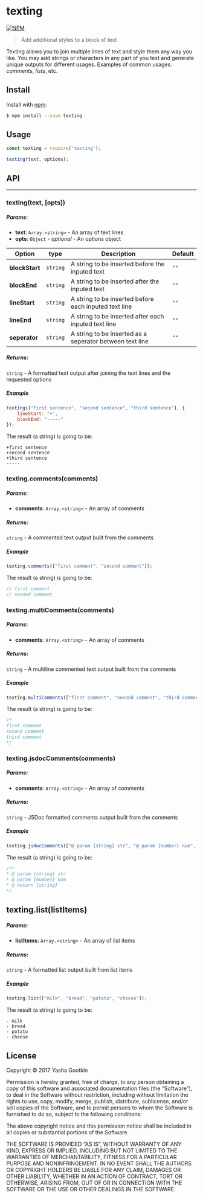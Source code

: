 # texting
[![NPM](https://nodei.co/npm/texting.png?downloads=true&downloadRank=true)](https://nodei.co/npm/texting/)
> Add additional styles to a block of text

Texting allows you to join multiple lines of text and style them any way you like. You may add strings or characters in any part of you text and generate unique outputs for different usages. Examples of common usages: _comments_, _lists_, etc.

## Install
Install with [npm](https://www.npmjs.com/package/texting):

```sh
$ npm install --save texting
```

## Usage
```js
const texting = require('texting');

texting(text, options);
```

## API
------
### texting(text, [opts])
##### Params:
* **text**: `Array.<string>` - An array of text lines
* **opts**: `Object` - _optional_ - An options object

| Option | type | Description | Default |
| ------ | ---- | ----------- | ------- |
| **blockStart** | `string` | A string to be inserted before the inputed text | `""` |
| **blockEnd** | `string` | A string to be inserted after the inputed text | `""` |
| **lineStart** | `string` | A string to be inserted before each inputed text line | `""` |
| **lineEnd** | `string` | A string to be inserted after each inputed text line | `""` |
| **seperator** | `string` | A string to be inserted as a seperator between text line | `""` |

##### Returns: 
`string` - A formatted text output after joining the text lines and the requested options

##### Example
```js
texting(["first sentence", "second sentence", "third sentence"], {
    lineStart: "+",
    blockEnd: "-----"
});
```
The result (a string) is going to be:
```
+first sentence
+second sentence
+third sentence
-----
```

### texting.comments(comments)
##### Params:
* **comments**: `Array.<string>` - An array of comments

##### Returns: 
`string` - A commented text output built from the comments

##### Example
```js
texting.comments(["first comment", "second comment"]);
```
The result (a string) is going to be:
```js
// first comment
// second comment
```

### texting.multiComments(comments)
##### Params:
* **comments**: `Array.<string>` - An array of comments

##### Returns: 
`string` - A multiline commented text output built from the comments

##### Example
```js
texting.multiComments(["first comment", "second comment", "third comment"]);
```
The result (a string) is going to be:
```js
/*
first comment
second comment
third comment
*/
```

### texting.jsdocComments(comments)
##### Params:
* **comments**: `Array.<string>` - An array of comments

##### Returns: 
`string` - JSDoc formatted comments output built from the comments

##### Example
```js
texting.jsdocComments(["@ param {string} str", "@ param {number} num", "@ return {string}"]);
```
The result (a string) is going to be:
```js
/**
* @ param {string} str
* @ param {number} num
* @ return {string}
*/
```

## texting.list(listItems)
##### Params:
* **listItems**: `Array.<string>` - An array of list items

##### Returns: 
`string` - A formatted list output built from list items

##### Example
```js
texting.list(["milk", "bread", "potato", "cheese"]);
```
The result (a string) is going to be:
```
- milk
- bread
- potato
- cheese
```

## License

Copyright © 2017 Yasha Gootkin

Permission is hereby granted, free of charge, to any person obtaining a copy of this software and associated documentation files (the “Software”), to deal in the Software without restriction, including without limitation the rights to use, copy, modify, merge, publish, distribute, sublicense, and/or sell copies of the Software, and to permit persons to whom the Software is furnished to do so, subject to the following conditions:

The above copyright notice and this permission notice shall be included in all copies or substantial portions of the Software.

THE SOFTWARE IS PROVIDED “AS IS”, WITHOUT WARRANTY OF ANY KIND, EXPRESS OR IMPLIED, INCLUDING BUT NOT LIMITED TO THE WARRANTIES OF MERCHANTABILITY, FITNESS FOR A PARTICULAR PURPOSE AND NONINFRINGEMENT. IN NO EVENT SHALL THE AUTHORS OR COPYRIGHT HOLDERS BE LIABLE FOR ANY CLAIM, DAMAGES OR OTHER LIABILITY, WHETHER IN AN ACTION OF CONTRACT, TORT OR OTHERWISE, ARISING FROM, OUT OF OR IN CONNECTION WITH THE SOFTWARE OR THE USE OR OTHER DEALINGS IN THE SOFTWARE.